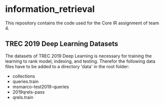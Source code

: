 # information_retrieval

This repository contains the code used for the Core IR assignment of team 4.

## TREC 2019 Deep Learning Datasets
The datasets of TREC 2019 Deep Learning is necessary for training the learning to rank model, indexing, and testing. Therefor the following data files have to be added to a directory 'data' in the root folder:
* collections              
* queries.train            
* msmarco-test2019-queries 
* 2019qrels-pass          
* qrels.train              




